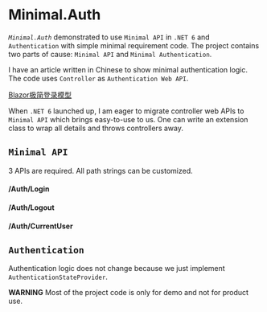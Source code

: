 # Minimal.Auth
*`Minimal.Auth`* demonstrated to use `Minimal API` in `.NET 6` and `Authentication` with simple minimal requirement code. The project contains two parts of cause: `Minimal API` and `Minimal Authentication`.

I have an article written in Chinese to show minimal authentication logic. The code uses `Controller` as `Authentication Web API`. 

[Blazor极简登录模型](https://www.cnblogs.com/charset/p/14362066.html "Blazor 极简登录模型")	

When `.NET 6` launched up, I am eager to migrate controller web APIs to `Minimal API` which brings easy-to-use to us. One can write an extension class to wrap all details and throws controllers away.

## `Minimal API`

3 APIs are required. All path strings can be customized.

#### /Auth/Login 

#### /Auth/Logout

#### /Auth/CurrentUser

## `Authentication`

Authentication logic does not change because we just implement `AuthenticationStateProvider`.

**WARNING** Most of the project code is only for demo and not for product use. 